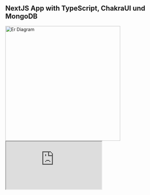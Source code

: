 ## NextJS App with TypeScript, ChakraUI und MongoDB  


<img src="app-photos/er diagram.png" height="360" title="Er Diagram">

<iframe src="https://nextjs-fullstack-with-chakra-ui-typescript-mongodb-app.vercel.app/" title="Nextjs Fullstack">
</iframe>
